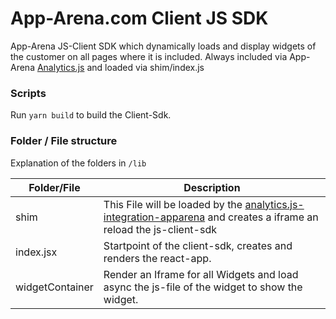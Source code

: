 App-Arena.com Client JS SDK
=============================

App-Arena JS-Client SDK which dynamically loads and display widgets of the customer on all pages where it is included.
Always included via App-Arena [Analytics.js](https://github.com/apparena/analytics.js#analyticsjs) and loaded via shim/index.js

### Scripts
Run `yarn build` to build the Client-Sdk.

### Folder / File structure

Explanation of the folders in `/lib`

  Folder/File  | Description
--- | ---
 shim   | This File will be loaded by the [analytics.js-integration-apparena](https://github.com/apparena/analytics.js-integration-apparena#readme) and creates a iframe an reload the js-client-sdk
 index.jsx   | Startpoint of the client-sdk, creates and renders the react-app.
 widgetContainer   | Render an Iframe for all Widgets and load async the js-file of the widget to show the widget.